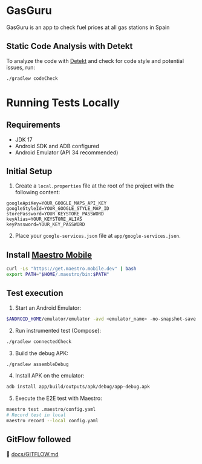 # GasGuru
GasGuru is an app to check fuel prices at all gas stations in Spain

## Static Code Analysis with Detekt

To analyze the code with [Detekt](https://detekt.dev/) and check for code style and potential issues, run:

```bash
./gradlew codeCheck
```

# Running Tests Locally

## Requirements

- JDK 17
- Android SDK and ADB configured
- Android Emulator (API 34 recommended)

## Initial Setup

1. Create a `local.properties` file at the root of the project with the following content:

```properties
googleApiKey=YOUR_GOOGLE_MAPS_API_KEY
googleStyleId=YOUR_GOOGLE_STYLE_MAP_ID
storePassword=YOUR_KEYSTORE_PASSWORD
keyAlias=YOUR_KEYSTORE_ALIAS
keyPassword=YOUR_KEY_PASSWORD
```

2. Place your `google-services.json` file at `app/google-services.json`.

## Install [Maestro Mobile](https://docs.maestro.dev/getting-started/installing-maestro)

```bash
curl -Ls "https://get.maestro.mobile.dev" | bash
export PATH="$HOME/.maestro/bin:$PATH"
```

## Test execution

1. Start an Android Emulator:

```bash
$ANDROID_HOME/emulator/emulator -avd <emulator_name> -no-snapshot-save -no-window -no-boot-anim
```
2. Run instrumented test (Compose):
```bash
./gradlew connectedCheck
```
3. Build the debug APK:
```bash
./gradlew assembleDebug
```
4. Install APK on the emulator:
```bash
adb install app/build/outputs/apk/debug/app-debug.apk
```
5. Execute the E2E test with Maestro:
```bash
maestro test .maestro/config.yaml
# Record test in local
maestro record --local config.yaml
```

## GitFlow followed

📄 [docs/GITFLOW.md](docs/GITFLOW.md)

